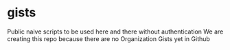 # gists
Public naive scripts to be used here and there without authentication
We are creating this repo because there are no Organization Gists yet in Github

